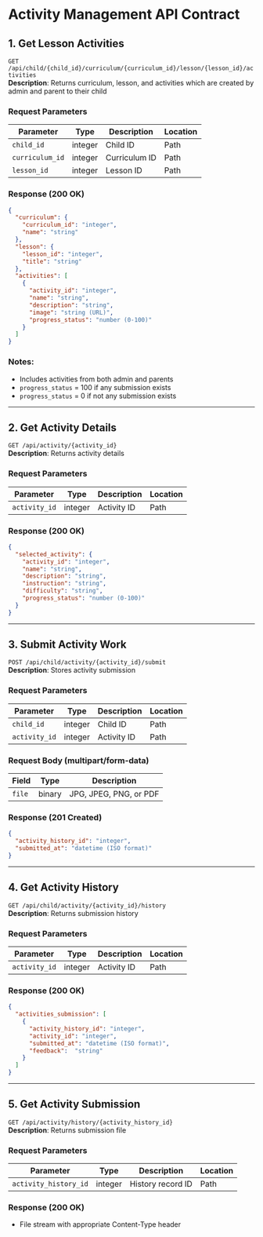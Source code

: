 # Activity Management API Contract

## 1. Get Lesson Activities

`GET /api/child/{child_id}/curriculum/{curriculum_id}/lesson/{lesson_id}/activities`  
**Description**: Returns curriculum, lesson, and activities which are created by admin and parent to their child

### Request Parameters

| Parameter       | Type    | Description   | Location |
| --------------- | ------- | ------------- | -------- |
| `child_id`      | integer | Child ID      | Path     |
| `curriculum_id` | integer | Curriculum ID | Path     |
| `lesson_id`     | integer | Lesson ID     | Path     |

### Response (200 OK)

```json
{
  "curriculum": {
    "curriculum_id": "integer",
    "name": "string"
  },
  "lesson": {
    "lesson_id": "integer",
    "title": "string"
  },
  "activities": [
    {
      "activity_id": "integer",
      "name": "string",
      "description": "string",
      "image": "string (URL)",
      "progress_status": "number (0-100)"
    }
  ]
}
```

### Notes:

- Includes activities from both admin and parents
- `progress_status` = 100 if any submission exists
- `progress_status` = 0 if not any submission exists

---

## 2. Get Activity Details

`GET /api/activity/{activity_id}`  
**Description**: Returns activity details

### Request Parameters

| Parameter     | Type    | Description | Location |
| ------------- | ------- | ----------- | -------- |
| `activity_id` | integer | Activity ID | Path     |

### Response (200 OK)

```json
{
  "selected_activity": {
    "activity_id": "integer",
    "name": "string",
    "description": "string",
    "instruction": "string",
    "difficulty": "string",
    "progress_status": "number (0-100)"
  }
}
```

---

## 3. Submit Activity Work

`POST /api/child/activity/{activity_id}/submit`  
**Description**: Stores activity submission

### Request Parameters

| Parameter     | Type    | Description | Location |
| ------------- | ------- | ----------- | -------- |
| `child_id`    | integer | Child ID    | Path     |
| `activity_id` | integer | Activity ID | Path     |

### Request Body (multipart/form-data)

| Field  | Type   | Description            |
| ------ | ------ | ---------------------- |
| `file` | binary | JPG, JPEG, PNG, or PDF |

### Response (201 Created)

```json
{
  "activity_history_id": "integer",
  "submitted_at": "datetime (ISO format)"
}
```

---

## 4. Get Activity History

`GET /api/child/activity/{activity_id}/history`  
**Description**: Returns submission history

### Request Parameters

| Parameter     | Type    | Description | Location |
| ------------- | ------- | ----------- | -------- |
| `activity_id` | integer | Activity ID | Path     |

### Response (200 OK)

```json
{
  "activities_submission": [
    {
      "activity_history_id": "integer",
      "activity_id": "integer",
      "submitted_at": "datetime (ISO format)",
      "feedback":  "string"
    }
  ]
}
```

---

## 5. Get Activity Submission

`GET /api/activity/history/{activity_history_id}`  
**Description**: Returns submission file

### Request Parameters

| Parameter             | Type    | Description       | Location |
| --------------------- | ------- | ----------------- | -------- |
| `activity_history_id` | integer | History record ID | Path     |

### Response (200 OK)

- File stream with appropriate Content-Type header
